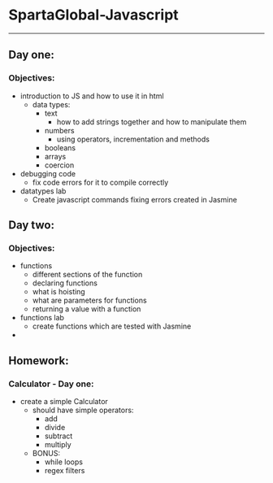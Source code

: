 # SpartaGlobal-Javascript
---
## Day one:
### Objectives:  

* introduction to JS and how to use it in html  
  * data types:
    * text
      * how to add strings together and how to manipulate them
    * numbers
      * using operators, incrementation and methods
    * booleans
    * arrays
    * coercion
* debugging code
  * fix code errors for it to compile correctly
* datatypes lab
  * Create javascript commands fixing errors created in Jasmine

## Day two:
### Objectives:

* functions
  * different sections of the function
  * declaring functions
  * what is hoisting
  * what are parameters for functions
  * returning a value with a function
* functions lab
  * create functions which are tested with Jasmine
* 

## Homework:
### Calculator - Day one:

* create a simple Calculator
  * should have simple operators:
    * add
    * divide
    * subtract
    * multiply
  * BONUS:
    * while loops
    * regex filters
